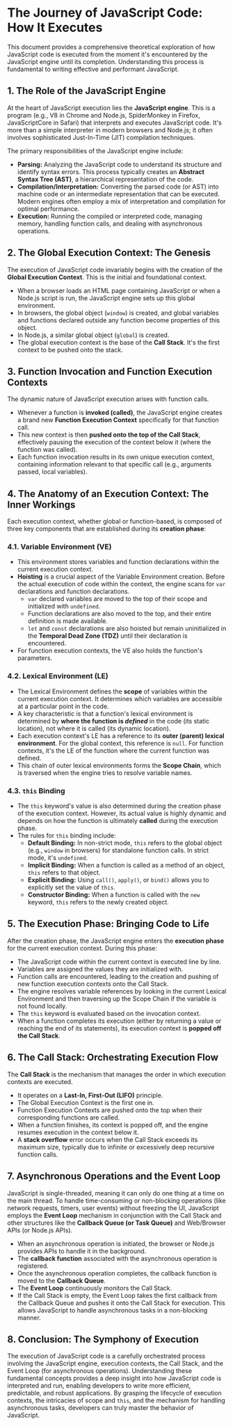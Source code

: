 # The Journey of JavaScript Code: How It Executes

This document provides a comprehensive theoretical exploration of how JavaScript code is executed from the moment it's encountered by the JavaScript engine until its completion. Understanding this process is fundamental to writing effective and performant JavaScript.

## 1. The Role of the JavaScript Engine

At the heart of JavaScript execution lies the **JavaScript engine**. This is a program (e.g., V8 in Chrome and Node.js, SpiderMonkey in Firefox, JavaScriptCore in Safari) that interprets and executes JavaScript code. It's more than a simple interpreter in modern browsers and Node.js; it often involves sophisticated Just-In-Time (JIT) compilation techniques.

The primary responsibilities of the JavaScript engine include:

- **Parsing:** Analyzing the JavaScript code to understand its structure and identify syntax errors. This process typically creates an **Abstract Syntax Tree (AST)**, a hierarchical representation of the code.
- **Compilation/Interpretation:** Converting the parsed code (or AST) into machine code or an intermediate representation that can be executed. Modern engines often employ a mix of interpretation and compilation for optimal performance.
- **Execution:** Running the compiled or interpreted code, managing memory, handling function calls, and dealing with asynchronous operations.

## 2. The Global Execution Context: The Genesis

The execution of JavaScript code invariably begins with the creation of the **Global Execution Context**. This is the initial and foundational context.

- When a browser loads an HTML page containing JavaScript or when a Node.js script is run, the JavaScript engine sets up this global environment.
- In browsers, the global object (`window`) is created, and global variables and functions declared outside any function become properties of this object.
- In Node.js, a similar global object (`global`) is created.
- The global execution context is the base of the **Call Stack**. It's the first context to be pushed onto the stack.

## 3. Function Invocation and Function Execution Contexts

The dynamic nature of JavaScript execution arises with function calls.

- Whenever a function is **invoked (called)**, the JavaScript engine creates a brand new **Function Execution Context** specifically for that function call.
- This new context is then **pushed onto the top of the Call Stack**, effectively pausing the execution of the context below it (where the function was called).
- Each function invocation results in its own unique execution context, containing information relevant to that specific call (e.g., arguments passed, local variables).

## 4. The Anatomy of an Execution Context: The Inner Workings

Each execution context, whether global or function-based, is composed of three key components that are established during its **creation phase**:

### 4.1. Variable Environment (VE)

- This environment stores variables and function declarations within the current execution context.
- **Hoisting** is a crucial aspect of the Variable Environment creation. Before the actual execution of code within the context, the engine scans for `var` declarations and function declarations.
  - `var` declared variables are moved to the top of their scope and initialized with `undefined`.
  - Function declarations are also moved to the top, and their entire definition is made available.
  - `let` and `const` declarations are also hoisted but remain uninitialized in the **Temporal Dead Zone (TDZ)** until their declaration is encountered.
- For function execution contexts, the VE also holds the function's parameters.

### 4.2. Lexical Environment (LE)

- The Lexical Environment defines the **scope** of variables within the current execution context. It determines which variables are accessible at a particular point in the code.
- A key characteristic is that a function's lexical environment is determined by **where the function is _defined_** in the code (its static location), not where it is called (its dynamic location).
- Each execution context's LE has a reference to its **outer (parent) lexical environment**. For the global context, this reference is `null`. For function contexts, it's the LE of the function where the current function was defined.
- This chain of outer lexical environments forms the **Scope Chain**, which is traversed when the engine tries to resolve variable names.

### 4.3. `this` Binding

- The `this` keyword's value is also determined during the creation phase of the execution context. However, its actual value is highly dynamic and depends on how the function is ultimately **called** during the execution phase.
- The rules for `this` binding include:
  - **Default Binding:** In non-strict mode, `this` refers to the global object (e.g., `window` in browsers) for standalone function calls. In strict mode, it's `undefined`.
  - **Implicit Binding:** When a function is called as a method of an object, `this` refers to that object.
  - **Explicit Binding:** Using `call()`, `apply()`, or `bind()` allows you to explicitly set the value of `this`.
  - **Constructor Binding:** When a function is called with the `new` keyword, `this` refers to the newly created object.

## 5. The Execution Phase: Bringing Code to Life

After the creation phase, the JavaScript engine enters the **execution phase** for the current execution context. During this phase:

- The JavaScript code within the current context is executed line by line.
- Variables are assigned the values they are initialized with.
- Function calls are encountered, leading to the creation and pushing of new function execution contexts onto the Call Stack.
- The engine resolves variable references by looking in the current Lexical Environment and then traversing up the Scope Chain if the variable is not found locally.
- The `this` keyword is evaluated based on the invocation context.
- When a function completes its execution (either by returning a value or reaching the end of its statements), its execution context is **popped off the Call Stack**.

## 6. The Call Stack: Orchestrating Execution Flow

The **Call Stack** is the mechanism that manages the order in which execution contexts are executed.

- It operates on a **Last-In, First-Out (LIFO)** principle.
- The Global Execution Context is the first one in.
- Function Execution Contexts are pushed onto the top when their corresponding functions are called.
- When a function finishes, its context is popped off, and the engine resumes execution in the context below it.
- A **stack overflow** error occurs when the Call Stack exceeds its maximum size, typically due to infinite or excessively deep recursive function calls.

## 7. Asynchronous Operations and the Event Loop

JavaScript is single-threaded, meaning it can only do one thing at a time on the main thread. To handle time-consuming or non-blocking operations (like network requests, timers, user events) without freezing the UI, JavaScript employs the **Event Loop** mechanism in conjunction with the Call Stack and other structures like the **Callback Queue (or Task Queue)** and Web/Browser APIs (or Node.js APIs).

- When an asynchronous operation is initiated, the browser or Node.js provides APIs to handle it in the background.
- The **callback function** associated with the asynchronous operation is registered.
- Once the asynchronous operation completes, the callback function is moved to the **Callback Queue**.
- The **Event Loop** continuously monitors the Call Stack.
- If the Call Stack is empty, the Event Loop takes the first callback from the Callback Queue and pushes it onto the Call Stack for execution. This allows JavaScript to handle asynchronous tasks in a non-blocking manner.

## 8. Conclusion: The Symphony of Execution

The execution of JavaScript code is a carefully orchestrated process involving the JavaScript engine, execution contexts, the Call Stack, and the Event Loop (for asynchronous operations). Understanding these fundamental concepts provides a deep insight into how JavaScript code is interpreted and run, enabling developers to write more efficient, predictable, and robust applications. By grasping the lifecycle of execution contexts, the intricacies of scope and `this`, and the mechanism for handling asynchronous tasks, developers can truly master the behavior of JavaScript.
